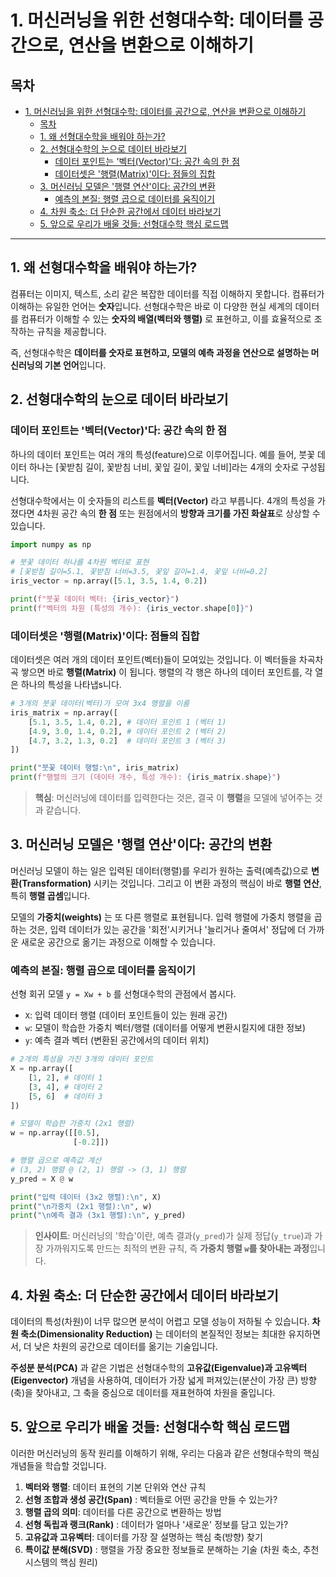 # 1. 머신러닝을 위한 선형대수학: 데이터를 공간으로, 연산을 변환으로 이해하기

## 목차
- [1. 머신러닝을 위한 선형대수학: 데이터를 공간으로, 연산을 변환으로 이해하기](#1-머신러닝을-위한-선형대수학-데이터를-공간으로-연산을-변환으로-이해하기)
  - [목차](#목차)
  - [1. 왜 선형대수학을 배워야 하는가?](#1-왜-선형대수학을-배워야-하는가)
  - [2. 선형대수학의 눈으로 데이터 바라보기](#2-선형대수학의-눈으로-데이터-바라보기)
    - [데이터 포인트는 '벡터(Vector)'다: 공간 속의 한 점](#데이터-포인트는-벡터vector다-공간-속의-한-점)
    - [데이터셋은 '행렬(Matrix)'이다: 점들의 집합](#데이터셋은-행렬matrix이다-점들의-집합)
  - [3. 머신러닝 모델은 '행렬 연산'이다: 공간의 변환](#3-머신러닝-모델은-행렬-연산이다-공간의-변환)
    - [예측의 본질: 행렬 곱으로 데이터를 움직이기](#예측의-본질-행렬-곱으로-데이터를-움직이기)
  - [4. 차원 축소: 더 단순한 공간에서 데이터 바라보기](#4-차원-축소-더-단순한-공간에서-데이터-바라보기)
  - [5. 앞으로 우리가 배울 것들: 선형대수학 핵심 로드맵](#5-앞으로-우리가-배울-것들-선형대수학-핵심-로드맵)

---

## 1. 왜 선형대수학을 배워야 하는가?

컴퓨터는 이미지, 텍스트, 소리 같은 복잡한 데이터를 직접 이해하지 못합니다. 컴퓨터가 이해하는 유일한 언어는 **숫자**입니다. 선형대수학은 바로 이 다양한 현실 세계의 데이터를 컴퓨터가 이해할 수 있는 **숫자의 배열(벡터와 행렬)**  로 표현하고, 이를 효율적으로 조작하는 규칙을 제공합니다.

즉, 선형대수학은 **데이터를 숫자로 표현하고, 모델의 예측 과정을 연산으로 설명하는 머신러닝의 기본 언어**입니다.

## 2. 선형대수학의 눈으로 데이터 바라보기

### 데이터 포인트는 '벡터(Vector)'다: 공간 속의 한 점

하나의 데이터 포인트는 여러 개의 특성(feature)으로 이루어집니다. 예를 들어, 붓꽃 데이터 하나는 [꽃받침 길이, 꽃받침 너비, 꽃잎 길이, 꽃잎 너비]라는 4개의 숫자로 구성됩니다.

선형대수학에서는 이 숫자들의 리스트를 **벡터(Vector)**  라고 부릅니다. 4개의 특성을 가졌다면 4차원 공간 속의 **한 점** 또는 원점에서의 **방향과 크기를 가진 화살표**로 상상할 수 있습니다.

```python
import numpy as np

# 붓꽃 데이터 하나를 4차원 벡터로 표현
# [꽃받침 길이=5.1, 꽃받침 너비=3.5, 꽃잎 길이=1.4, 꽃잎 너비=0.2]
iris_vector = np.array([5.1, 3.5, 1.4, 0.2])

print(f"붓꽃 데이터 벡터: {iris_vector}")
print(f"벡터의 차원 (특성의 개수): {iris_vector.shape[0]}")
```

### 데이터셋은 '행렬(Matrix)'이다: 점들의 집합

데이터셋은 여러 개의 데이터 포인트(벡터)들이 모여있는 것입니다. 이 벡터들을 차곡차곡 쌓으면 바로 **행렬(Matrix)**  이 됩니다. 행렬의 각 행은 하나의 데이터 포인트를, 각 열은 하나의 특성을 나타냅s니다.

```python
# 3개의 붓꽃 데이터(벡터)가 모여 3x4 행렬을 이룸
iris_matrix = np.array([
    [5.1, 3.5, 1.4, 0.2], # 데이터 포인트 1 (벡터 1)
    [4.9, 3.0, 1.4, 0.2], # 데이터 포인트 2 (벡터 2)
    [4.7, 3.2, 1.3, 0.2]  # 데이터 포인트 3 (벡터 3)
])

print("붓꽃 데이터 행렬:\n", iris_matrix)
print(f"행렬의 크기 (데이터 개수, 특성 개수): {iris_matrix.shape}")
```
> **핵심**: 머신러닝에 데이터를 입력한다는 것은, 결국 이 **행렬**을 모델에 넣어주는 것과 같습니다.

## 3. 머신러닝 모델은 '행렬 연산'이다: 공간의 변환

머신러닝 모델이 하는 일은 입력된 데이터(행렬)를 우리가 원하는 출력(예측값)으로 **변환(Transformation)**  시키는 것입니다. 그리고 이 변환 과정의 핵심이 바로 **행렬 연산**, 특히 **행렬 곱셈**입니다.

모델의 **가중치(weights)**  는 또 다른 행렬로 표현됩니다. 입력 행렬에 가중치 행렬을 곱하는 것은, 입력 데이터가 있는 공간을 '회전'시키거나 '늘리거나 줄여서' 정답에 더 가까운 새로운 공간으로 옮기는 과정으로 이해할 수 있습니다.

### 예측의 본질: 행렬 곱으로 데이터를 움직이기

선형 회귀 모델 `y = Xw + b` 를 선형대수학의 관점에서 봅시다.

- `X`: 입력 데이터 행렬 (데이터 포인트들이 있는 원래 공간)
- `w`: 모델이 학습한 가중치 벡터/행렬 (데이터를 어떻게 변환시킬지에 대한 정보)
- `y`: 예측 결과 벡터 (변환된 공간에서의 데이터 위치)

```python
# 2개의 특성을 가진 3개의 데이터 포인트
X = np.array([
    [1, 2], # 데이터 1
    [3, 4], # 데이터 2
    [5, 6]  # 데이터 3
])

# 모델이 학습한 가중치 (2x1 행렬)
w = np.array([[0.5],
              [-0.2]])

# 행렬 곱으로 예측값 계산
# (3, 2) 행렬 @ (2, 1) 행렬 -> (3, 1) 행렬
y_pred = X @ w

print("입력 데이터 (3x2 행렬):\n", X)
print("\n가중치 (2x1 행렬):\n", w)
print("\n예측 결과 (3x1 행렬):\n", y_pred)
```
> **인사이트**: 머신러닝의 '학습'이란, 예측 결과(`y_pred`)가 실제 정답(`y_true`)과 가장 가까워지도록 만드는 최적의 변환 규칙, 즉 **가중치 행렬 `w`를 찾아내는 과정**입니다.

## 4. 차원 축소: 더 단순한 공간에서 데이터 바라보기

데이터의 특성(차원)이 너무 많으면 분석이 어렵고 모델 성능이 저하될 수 있습니다. **차원 축소(Dimensionality Reduction)**  는 데이터의 본질적인 정보는 최대한 유지하면서, 더 낮은 차원의 공간으로 데이터를 옮기는 기술입니다.

**주성분 분석(PCA)**  과 같은 기법은 선형대수학의 **고유값(Eigenvalue)과 고유벡터(Eigenvector)**  개념을 사용하여, 데이터가 가장 넓게 퍼져있는(분산이 가장 큰) 방향(축)을 찾아내고, 그 축을 중심으로 데이터를 재표현하여 차원을 줄입니다.

## 5. 앞으로 우리가 배울 것들: 선형대수학 핵심 로드맵

이러한 머신러닝의 동작 원리를 이해하기 위해, 우리는 다음과 같은 선형대수학의 핵심 개념들을 학습할 것입니다.

1.  **벡터와 행렬**: 데이터 표현의 기본 단위와 연산 규칙
2.  **선형 조합과 생성 공간(Span)** : 벡터들로 어떤 공간을 만들 수 있는가?
3.  **행렬 곱의 의미**: 데이터를 다른 공간으로 변환하는 방법
4.  **선형 독립과 랭크(Rank)** : 데이터가 얼마나 '새로운' 정보를 담고 있는가?
5.  **고유값과 고유벡터**: 데이터를 가장 잘 설명하는 핵심 축(방향) 찾기
6.  **특이값 분해(SVD)** : 행렬을 가장 중요한 정보들로 분해하는 기술 (차원 축소, 추천 시스템의 핵심 원리)